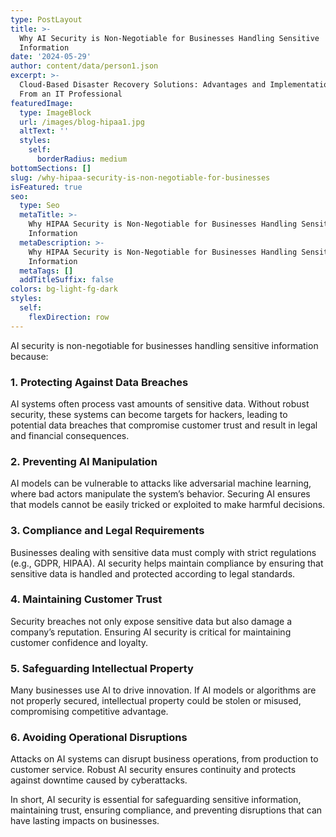 ```yaml
---
type: PostLayout
title: >-
  Why AI Security is Non-Negotiable for Businesses Handling Sensitive
  Information
date: '2024-05-29'
author: content/data/person1.json
excerpt: >-
  Cloud-Based Disaster Recovery Solutions: Advantages and Implementation Tips
  From an IT Professional
featuredImage:
  type: ImageBlock
  url: /images/blog-hipaa1.jpg
  altText: ''
  styles:
    self:
      borderRadius: medium
bottomSections: []
slug: /why-hipaa-security-is-non-negotiable-for-businesses
isFeatured: true
seo:
  type: Seo
  metaTitle: >-
    Why HIPAA Security is Non-Negotiable for Businesses Handling Sensitive
    Information
  metaDescription: >-
    Why HIPAA Security is Non-Negotiable for Businesses Handling Sensitive
    Information
  metaTags: []
  addTitleSuffix: false
colors: bg-light-fg-dark
styles:
  self:
    flexDirection: row
---
```

AI security is non-negotiable for businesses handling sensitive information because:

### 1. **Protecting Against Data Breaches**

AI systems often process vast amounts of sensitive data. Without robust security, these systems can become targets for hackers, leading to potential data breaches that compromise customer trust and result in legal and financial consequences.

### 2. **Preventing AI Manipulation**

AI models can be vulnerable to attacks like adversarial machine learning, where bad actors manipulate the system’s behavior. Securing AI ensures that models cannot be easily tricked or exploited to make harmful decisions.

### 3. **Compliance and Legal Requirements**

Businesses dealing with sensitive data must comply with strict regulations (e.g., GDPR, HIPAA). AI security helps maintain compliance by ensuring that sensitive data is handled and protected according to legal standards.

### 4. **Maintaining Customer Trust**

Security breaches not only expose sensitive data but also damage a company’s reputation. Ensuring AI security is critical for maintaining customer confidence and loyalty.

### 5. **Safeguarding Intellectual Property**

Many businesses use AI to drive innovation. If AI models or algorithms are not properly secured, intellectual property could be stolen or misused, compromising competitive advantage.

### 6. **Avoiding Operational Disruptions**

Attacks on AI systems can disrupt business operations, from production to customer service. Robust AI security ensures continuity and protects against downtime caused by cyberattacks.

In short, AI security is essential for safeguarding sensitive information, maintaining trust, ensuring compliance, and preventing disruptions that can have lasting impacts on businesses.
